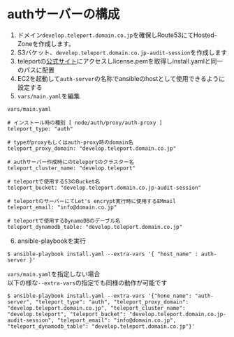 # authサーバーの構成
1. ドメイン`develop.teleport.domain.co.jp`を確保しRoute53にてHosted-Zoneを作成します。
2. S3バケット、`develop.teleport.domain.co.jp-audit-session`を作成します
3. teleportの[公式サイト](https://gravitational.com/teleport/demo/)にアクセスしlicense.pemを取得しinstall.yamlと同一のパスに配置
4. EC2を起動して`auth-server`の名称でansibleのhostとして使用できるように設定する
5. `vars/main.yaml`を編集

`vars/main.yaml`
```
# インストール時の種別 [ node/auth/proxy/auth-proxy ]
teleport_type: "auth"

# typeがproxyもしくはauth-proxy時のdomain名
teleport_proxy_domain: "develop.teleport.domain.co.jp"

# authサーバー作成時にのteleportのクラスター名
teleport_cluster_name: "develop.teleport"

# teleportで使用するS3のBucket名
teleport_bucket: "develop.teleport.domain.co.jp-audit-session"

# teleportのサーバーにてLet's encrypt実行時に使用するEMmail
teleport_email: "info@domain.co.jp"

# teleportで使用するDynamoDBのデーブル名
teleport_dynamodb_table: "develop.teleport.domain.co.jp"
```

6. ansible-playbookを実行
```
$ ansible-playbook install.yaml --extra-vars '{ "host_name" : auth-server }'
```

`vars/main.yaml`を指定しない場合  
以下の様な`--extra-vars`の指定でも同様の動作が可能です
```
$ ansible-playbook install.yaml --extra-vars '{"hone_name": "auth-server", "teleport_type": "auth", "teleport_proxy_domain": "develop.teleport.domain.co.jp", "teleport_cluster_name": "develop.teleport", "teleport_bucket": "develop.teleport.domain.co.jp-audit-session", "teleport_email": "info@domain.co.jp", "teleport_dynamodb_table": "develop.teleport.domain.co.jp"}'
```
